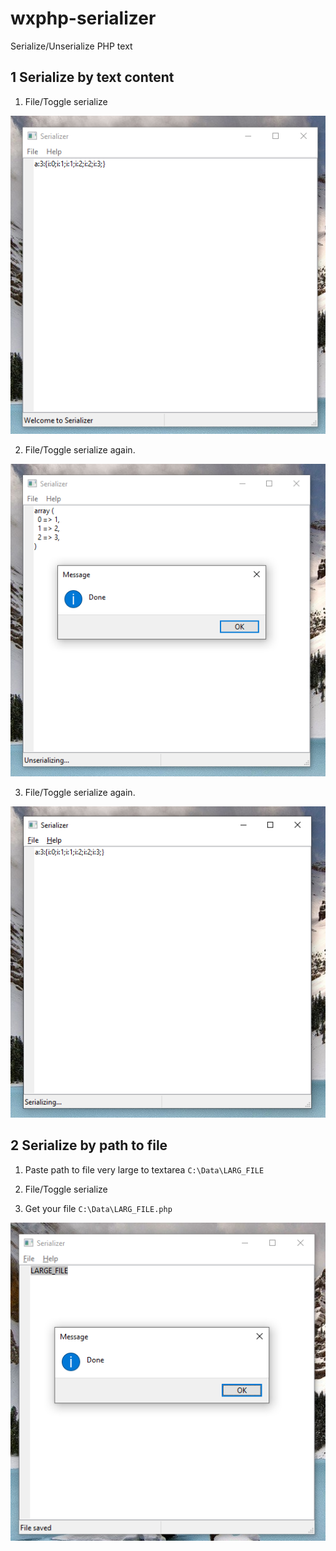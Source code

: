 # wxphp-serializer
Serialize/Unserialize PHP text


## 1 Serialize by text content
1. File/Toggle serialize


![Image 1](./assets/Screenshot_1.png)


2. File/Toggle serialize again.


![Image 2](./assets/Screenshot_2.png)

3. File/Toggle serialize again.


![Image 3](./assets/Screenshot_3.png)


## 2 Serialize by path to file

1. Paste path to file very large to textarea
`C:\Data\LARG_FILE`

2. File/Toggle serialize
3. Get your file `C:\Data\LARG_FILE.php`


![Image 4](./assets/Screenshot_4.png)
